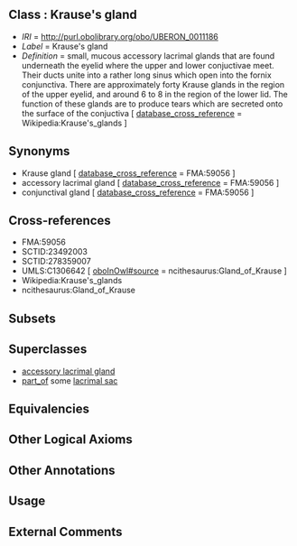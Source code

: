 
## Class : Krause's gland

 * *IRI* = http://purl.obolibrary.org/obo/UBERON_0011186
 * *Label* = Krause's gland
 * *Definition* = small, mucous accessory lacrimal glands that are found underneath the eyelid where the upper and lower conjuctivae meet. Their ducts unite into a rather long sinus which open into the fornix conjunctiva. There are approximately forty Krause glands in the region of the upper eyelid, and around 6 to 8 in the region of the lower lid. The function of these glands are to produce tears which are secreted onto the surface of the conjuctiva [ [database_cross_reference](../../ef/oboInOwl#hasDbXref.md) = Wikipedia:Krause's_glands ]

## Synonyms

 * Krause gland [ [database_cross_reference](../../ef/oboInOwl#hasDbXref.md) = FMA:59056 ]
 * accessory lacrimal gland [ [database_cross_reference](../../ef/oboInOwl#hasDbXref.md) = FMA:59056 ]
 * conjunctival gland [ [database_cross_reference](../../ef/oboInOwl#hasDbXref.md) = FMA:59056 ]

## Cross-references

 * FMA:59056
 * SCTID:23492003
 * SCTID:278359007
 * UMLS:C1306642 [ [oboInOwl#source](../../ce/oboInOwl#source.md) = ncithesaurus:Gland_of_Krause ]
 * Wikipedia:Krause's_glands
 * ncithesaurus:Gland_of_Krause

## Subsets


## Superclasses

 * [accessory lacrimal gland](../../UBERON/26/UBERON_0013226.md)
 * [part_of](../../BFO/50/BFO_0000050.md) some [lacrimal sac](../../UBERON/51/UBERON_0001351.md)

## Equivalencies


## Other Logical Axioms


## Other Annotations


## Usage


## External Comments

